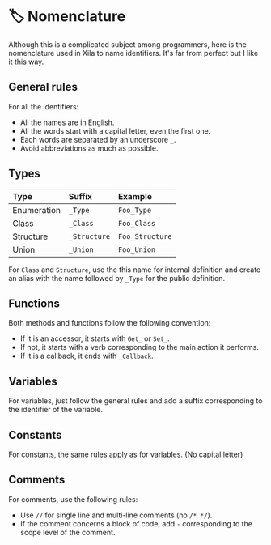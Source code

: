 # 🏷️ Nomenclature

Although this is a complicated subject among programmers, here is the nomenclature used in Xila to name identifiers. It's far from perfect but I like it this way.

## General rules

For all the identifiers:
- All the names are in English.
- All the words start with a capital letter, even the first one.
- Each words are separated by an underscore `_`.
- Avoid abbreviations as much as possible.

## Types

| Type        | Suffix       | Example         |
| :---------- | :----------- | :-------------- |
| Enumeration | `_Type`      | `Foo_Type`      |
| Class       | `_Class`     | `Foo_Class`     |
| Structure   | `_Structure` | `Foo_Structure` |
| Union       | `_Union`     | `Foo_Union`     |

For `Class` and `Structure`, use the this name for internal definition and create an alias with the name followed by `_Type` for the public definition.

## Functions

Both methods and functions follow the following convention:
- If it is an accessor, it starts with `Get_` or `Set_`.
- If not, it starts with a verb corresponding to the main action it performs.
- If it is a callback, it ends with `_Callback`.
  
## Variables

For variables, just follow the general rules and add a suffix corresponding to the identifier of the variable.

## Constants

For constants, the same rules apply as for variables. (No capital letter)

## Comments

For comments, use the following rules:
- Use `//` for single line and multi-line comments (no `/* */`).
- If the comment concerns a block of code, add `-` corresponding to the scope level of the comment.